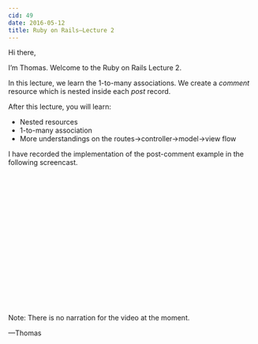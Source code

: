 ```yaml
---
cid: 49
date: 2016-05-12
title: Ruby on Rails—Lecture 2
---
```


Hi there,

I’m Thomas. Welcome to the Ruby on Rails Lecture 2.

In this lecture, we learn the 1-to-many associations. We create a _comment_ resource which is nested inside each _post_ record.

After this lecture, you will learn:
<ul>
<li>Nested resources</li>
<li>1-to-many association</li>
<li>More understandings on the routes→controller→model→view flow</li>
</ul>
I have recorded the implementation of the post-comment example in the following screencast.

<script charset="ISO-8859-1" src="//fast.wistia.com/assets/external/E-v1.js" async></script><div class="wistia_responsive_padding" style="padding:56.25% 0 0 0;position:relative;"><div class="wistia_responsive_wrapper" style="height:100%;left:0;position:absolute;top:0;width:100%;"><div class="wistia_embed wistia_async_dh8r5kozi6 seo=false videoFoam=true" style="height:100%;width:100%">&nbsp;</div></div></div>

Note: There is no narration for the video at the moment.

—Thomas




